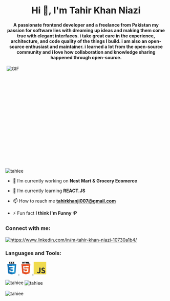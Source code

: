 <h1 align="center">Hi 👋, I'm Tahir Khan Niazi</h1>
<h4 align="center"> A passionate frontend developer and a freelance from Pakistan my passion for software lies with dreaming up ideas and making them come true with elegant interfaces. i take great care in the experience, architecture, and code quality of the things I build.
i am also an open-source enthusiast and maintainer. i learned a lot from the open-source community and i love how collaboration and knowledge sharing happened through open-source.</h3>

  <img align="right" alt="GIF" src="https://github.com/abhisheknaiidu/abhisheknaiidu/blob/master/code.gif?raw=true" width="500" height="320" />

<p align="left"> <img src="https://komarev.com/ghpvc/?username=tahiee&label=Profile%20views&color=0e75b6&style=flat" alt="tahiee" /> </p>


- 🔭 I’m currently working on **Nest Mart & Grocery Ecomerce**

- 🌱 I’m currently learning **REACT.JS**

- 📫 How to reach me **tahirkhanji007@gmail.com**

- ⚡ Fun fact **I think I'm Funny :P**

<h3 align="left">Connect with me:</h3>
<p align="left">
<a href="https://linkedin.com/in/https://www.linkedin.com/in/m-tahir-khan-niazi-10730a1b4/" target="blank"><img align="center" src="https://raw.githubusercontent.com/rahuldkjain/github-profile-readme-generator/master/src/images/icons/Social/linked-in-alt.svg" alt="https://www.linkedin.com/in/m-tahir-khan-niazi-10730a1b4/" height="30" width="40" /></a>
</p>

<h3 align="left">Languages and Tools:</h3>
<p align="left"> <a href="https://www.w3schools.com/css/" target="_blank" rel="noreferrer"> <img src="https://raw.githubusercontent.com/devicons/devicon/master/icons/css3/css3-original-wordmark.svg" alt="css3" width="40" height="40"/> </a> <a href="https://www.w3.org/html/" target="_blank" rel="noreferrer"> <img src="https://raw.githubusercontent.com/devicons/devicon/master/icons/html5/html5-original-wordmark.svg" alt="html5" width="40" height="40"/> </a> <a href="https://developer.mozilla.org/en-US/docs/Web/JavaScript" target="_blank" rel="noreferrer"> <img src="https://raw.githubusercontent.com/devicons/devicon/master/icons/javascript/javascript-original.svg" alt="javascript" width="40" height="40"/> </a> </p>

<p><img align="left" src="https://github-readme-stats.vercel.app/api/top-langs?username=tahiee&show_icons=true&locale=en&layout=compact" alt="tahiee" /></p>

<p>&nbsp;<img align="center" src="https://github-readme-stats.vercel.app/api?username=tahiee&show_icons=true&locale=en" alt="tahiee" /></p>

<p><img align="center" src="https://github-readme-streak-stats.herokuapp.com/?user=tahiee&" alt="tahiee" /></p>
